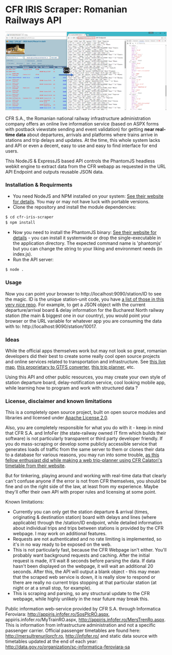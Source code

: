 # CFR IRIS Scraper: Romanian Railways API

![Screenshot](screen.png)

CFR S.A., the Romanian national railway infrastructure administration company offers an online live information service (based on ASPX forms with postback viewstate sending and event validation) for getting **near real-time data** about departures, arrivals and platforms where trains arrive in stations and trip delays and updates. At the time, this whole system lacks and API or even a decent, easy to use and easy to find interface for end users. 

This NodeJS & ExpressJS based API controls the PhantomJS headless webkit engine to extract data from the CFR webapp as requested in the URL API Endpoint and outputs reusable JSON data.

### Installation & Requirments
  - You need NodeJS and NPM installed on your system: [See their website for details](https://nodejs.org/en/download/). You may or may not have luck with portable versions.
  - Clone the repository and install the module dependencies:
```sh
$ cd cfr-iris-scraper
$ npm install
```
  - Now you need to install the PhantomJS binary: [See their website for details](http://phantomjs.org/download.html) - you can install it systemwide or drop the single-executable in the application directory. The expected command name is 'phantomjs' but you can change the string to your liking and environment needs (in index.js).
  - Run the API server:
```sh
$ node .
```
### Usage
Now you can point your browser to http://localhost:9090/station/ID to see the magic. ID is the unique station-unit code, you have [a list of those in this very nice repo](https://github.com/vasile/data.gov.ro-gtfs-exporter/blob/master/cfr.webgis.ro/stops.geojson). For example, to get a JSON object with the current departure/arrival board & delay information for the Bucharest North railway station (the main & biggest one in our country), you would point your browser or the URL variable for whatever app you are consuming the data with to: http://localhost:9090/station/10017.
### Ideas
While the official apps themselves work but may not look so great, romanian developers did their best to create some really cool open source projects and online services related to transportation and infrastructure. See [this live map](http://cfr.webgis.ro/), [this proprietary to GTFS converter](https://github.com/vasile/data.gov.ro-gtfs-exporter), [this trip planner](https://www.acceleratul.ro), etc.

Using this API and other public resources, you may create your own style of station departure board, delay-notification service, cool looking mobile app, while learning how to program and work with structured data ?
### License, disclaimer and known limitations
This is a completely open source project, built on open source modules and libraries and licensed under [Apache License 2.0](https://www.apache.org/licenses/LICENSE-2.0.html).

Also, you are completely responsible for what you do with it - keep in mind that CFR S.A. and InfoFer (the state-railway owned IT firm which builds their software) is not particularly transparent or third party developer friendly. If you do mass-scraping or develop some publicly accessible service that generates loads of traffic from the same server to them or clones their data to a database for various reasons, you may run into some trouble, [as this fellow enthusiast did while making a web trip-planner using CFR Calatori's timetable from their website](http://legi-internet.ro/blogs/index.php/cfr-crede-ca-are-monopol-pe-mersul-trenurilor-pe-internet).

But for tinkering, playing around and working with real-time data that clearly can't confuse anyone if the error is not from CFR themselves, you should be fine and on the right side of the law, at least from my experience. Maybe they'll offer their own API with proper rules and licensing at some point.

Known limitations:
- Currently you can only get the station departure & arrival (times, originating & destination station) board with delays and lines (where applicable) through the /station/ID endpoint, while detailed information about individual trips and trips between stations is provided by the CFR webpage. I may work on additional features.
- Requests are not authenticated and no rate limiting is implemented, so it's in no way ready to be exposed on the web.
- This is not particularly fast, because the CFR Webpage isn't either. You'll probably want background requests and caching. After the initial request is made, it'll wait 8 seconds before parsing the data. If data hasn't been displayed on the webpage, it will wait an additional 20 seconds. After this, the API will output a blank object - this may mean that the scraped web service is down, it is really slow to respond or there are really no current trips stopping at that particular station (at night or at a small stop, for example).
- This is scraping and parsing, so any structural update to the CFR webpage, while highly unlikely in the near future may break this.

Public information web-service provided by CFR S.A. through Informatica Feroviara: http://appiris.infofer.ro/SosPlcRO.aspx, appiris.infofer.ro/MyTrainRO.aspx, http://appiris.infofer.ro/MersTrenRo.aspx. This is information from infrastructure administration and not a specific passenger carrier. Official passenger timetables are found here: http://mersultrenurilorcfr.ro, http://infofer.ro/ and static data source with timetables updated at the end of each year: http://data.gov.ro/organization/sc-informatica-feroviara-sa

